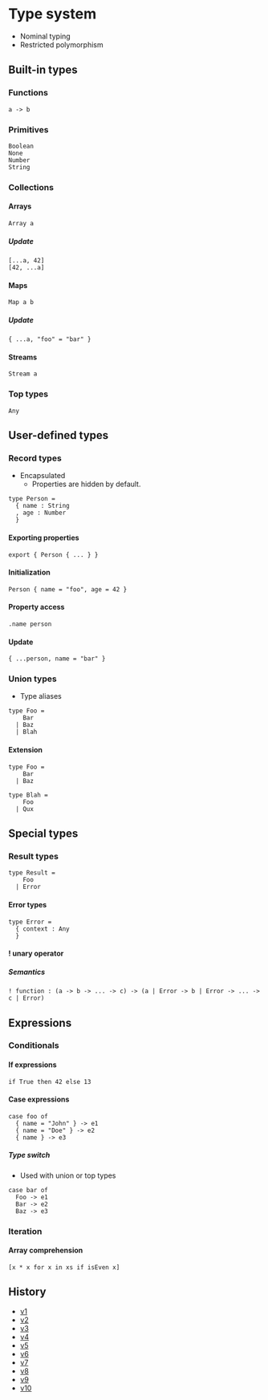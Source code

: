 # Type system

- Nominal typing
- Restricted polymorphism

## Built-in types

### Functions

```
a -> b
```

### Primitives

```
Boolean
None
Number
String
```

### Collections

#### Arrays

```
Array a
```

##### Update

```
[...a, 42]
[42, ...a]
```

#### Maps

```
Map a b
```

##### Update

```
{ ...a, "foo" = "bar" }
```

#### Streams

```
Stream a
```

### Top types

```
Any
```

## User-defined types

### Record types

- Encapsulated
  - Properties are hidden by default.

```
type Person =
  { name : String
  , age : Number
  }
```

#### Exporting properties

```
export { Person { ... } }
```

#### Initialization

```
Person { name = "foo", age = 42 }
```

#### Property access

```
.name person
```

#### Update

```
{ ...person, name = "bar" }
```

### Union types

- Type aliases

```
type Foo =
    Bar
  | Baz
  | Blah
```

#### Extension

```
type Foo =
    Bar
  | Baz

type Blah =
    Foo
  | Qux
```

## Special types

### Result types

```
type Result =
    Foo
  | Error
```

#### Error types

```
type Error =
  { context : Any
  }
```

#### ! unary operator

##### Semantics

```
! function : (a -> b -> ... -> c) -> (a | Error -> b | Error -> ... -> c | Error)
```

## Expressions

### Conditionals

#### If expressions

```
if True then 42 else 13
```

#### Case expressions

```
case foo of
  { name = "John" } -> e1
  { name = "Doe" } -> e2
  { name } -> e3
```

##### Type switch

- Used with union or top types

```
case bar of
  Foo -> e1
  Bar -> e2
  Baz -> e3
```

### Iteration

#### Array comprehension

```
[x * x for x in xs if isEven x]
```

## History

- [v1](v1.md)
- [v2](v2.md)
- [v3](v3.md)
- [v4](v4.md)
- [v5](v5.md)
- [v6](v6.md)
- [v7](v7.md)
- [v8](v8.md)
- [v9](v9.md)
- [v10](v10.md)
